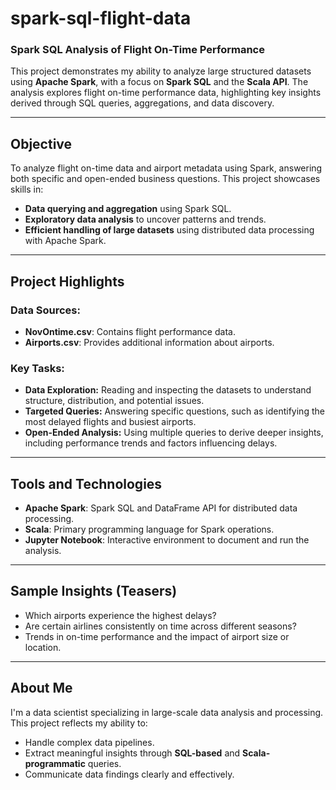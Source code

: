 # spark-sql-flight-data  
### Spark SQL Analysis of Flight On-Time Performance  

This project demonstrates my ability to analyze large structured datasets using **Apache Spark**, with a focus on **Spark SQL** and the **Scala API**. The analysis explores flight on-time performance data, highlighting key insights derived through SQL queries, aggregations, and data discovery.

---

## Objective  
To analyze flight on-time data and airport metadata using Spark, answering both specific and open-ended business questions. This project showcases skills in:  
- **Data querying and aggregation** using Spark SQL.  
- **Exploratory data analysis** to uncover patterns and trends.  
- **Efficient handling of large datasets** using distributed data processing with Apache Spark.  

---

## Project Highlights  

### **Data Sources:**  
- **NovOntime.csv**: Contains flight performance data.  
- **Airports.csv**: Provides additional information about airports.  

### **Key Tasks:**  
- **Data Exploration:** Reading and inspecting the datasets to understand structure, distribution, and potential issues.  
- **Targeted Queries:** Answering specific questions, such as identifying the most delayed flights and busiest airports.  
- **Open-Ended Analysis:** Using multiple queries to derive deeper insights, including performance trends and factors influencing delays.  

---

## Tools and Technologies  
- **Apache Spark**: Spark SQL and DataFrame API for distributed data processing.  
- **Scala**: Primary programming language for Spark operations.  
- **Jupyter Notebook**: Interactive environment to document and run the analysis.  

---

## Sample Insights (Teasers)  
- Which airports experience the highest delays?  
- Are certain airlines consistently on time across different seasons?  
- Trends in on-time performance and the impact of airport size or location.  

---

## About Me  
I'm a data scientist specializing in large-scale data analysis and processing. This project reflects my ability to:  
- Handle complex data pipelines.  
- Extract meaningful insights through **SQL-based** and **Scala-programmatic** queries.  
- Communicate data findings clearly and effectively.  

